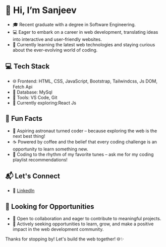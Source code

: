 # 👋 Hi, I’m Sanjeev
- 🎓 Recent graduate with a degree in Software Engineering.
- 💻 Eager to embark on a career in web development, translating ideas into interactive and user-friendly websites.
- 🌱 Currently learning the latest web technologies and staying curious about the ever-evolving world of coding.

## 💻 Tech Stack
- 🌐 Frontend: HTML, CSS, JavaScript, Bootstrap, Tailwindcss, Js DOM, Fetch Api 
- 📁 Database: MySql
- 🔧 Tools: VS Code, Git
- 🚀 Currently exploring:React Js

## 🌈 Fun Facts
- 🚀 Aspiring astronaut turned coder – because exploring the web is the next best thing!
- ☕ Powered by coffee and the belief that every coding challenge is an opportunity to learn something new.
- 🎵 Coding to the rhythm of my favorite tunes – ask me for my coding playlist recommendations!

## 📬 Let's Connect
- 🔗 [LinkedIn](www.linkedin.com/in/sanjeev-u)

## 🌟 Looking for Opportunities
- 🤝 Open to collaboration and eager to contribute to meaningful projects.
- 🚀 Actively seeking opportunities to learn, grow, and make a positive impact in the web development community.

Thanks for stopping by! Let's build the web together! 🌐✨


